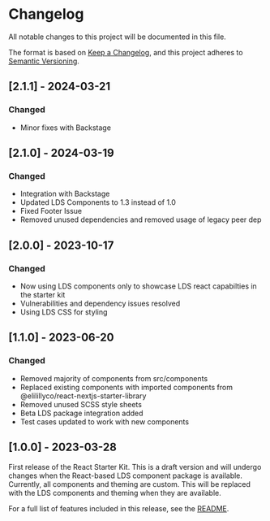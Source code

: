 # Changelog

All notable changes to this project will be documented in this file.

The format is based on [Keep a Changelog](https://keepachangelog.com/en/1.0.0/),
and this project adheres to [Semantic Versioning](https://semver.org/spec/v2.0.0.html).

## [2.1.1] - 2024-03-21
### Changed
- Minor fixes with Backstage

## [2.1.0] - 2024-03-19
### Changed
- Integration with Backstage
- Updated LDS Components to 1.3 instead of 1.0
- Fixed Footer Issue
- Removed unused dependencies and removed usage of legacy peer dep 

## [2.0.0] - 2023-10-17
### Changed
- Now using LDS components only to showcase LDS react capabilties in the starter kit
- Vulnerabilities and dependency issues resolved
- Using LDS CSS for styling

## [1.1.0] - 2023-06-20
### Changed
- Removed majority of components from src/components 
- Replaced existing components with imported components from @elilillyco/react-nextjs-starter-library
- Removed unused SCSS style sheets
- Beta LDS package integration added
- Test cases updated to work with new components

## [1.0.0] - 2023-03-28

First release of the React Starter Kit. This is a draft version and will undergo changes when the React-based LDS component package is available.
Currently, all components and theming are custom. This will be replaced with the LDS components and theming when they are available. 

For a full list of features included in this release, see the [README](https://github.com/EliLillyCo/react-starter-kit-draft).

